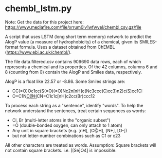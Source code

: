 # chembl_lstm.py
Note: Get the data for this project here: https://www.mediafire.com/file/xrrum0iv1wfwvel/chembl.csv.gz/file

A script that uses LSTM (long short term memory) network to predict the AlogP value (a measure of hydrophobicity) of a chemical, given its SMILES-format formula. Uses a dataset obtained from ChEMBL (https://www.ebi.ac.uk/chembl/).

The file data.filtered.csv contains 909690 data rows, each of which represents a chemical and its properties. Of the 42 columns, columns 6 and 8 (counting from 0) contain the AlogP and Smiles data, respectively. 

AlogP is a float like 22.57 or -8.86. Some Smiles strings are:
* CC(=O)Oc1cc(S(=O)(=O)Nc2n[nH]c(Nc3ccc(C)cc3)n2)c(S)cc1Cl
* O=C1N[C@H](c2c[nH]c3cc(Br)ccc23)CN=C1c1c[nH]c2cc(Br)ccc12

To process each string as a "sentence", identify "words". To help the network understand the sentences, treat certain sequences as words:
 * Cl, Br (multi-letter atoms in the "organic subset")
 * =O (double-bonded oxygen, can only attach to 1 atom) 
 * Any unit in square brackets (e.g. [nH], [C@H], [N+], [O-])
 * but not letter-number combinations such as C1 or c23

All other characters are treated as words. Assumption: Square brackets will not contain square brackets. i.e. [[Se]O4] is impossible.
